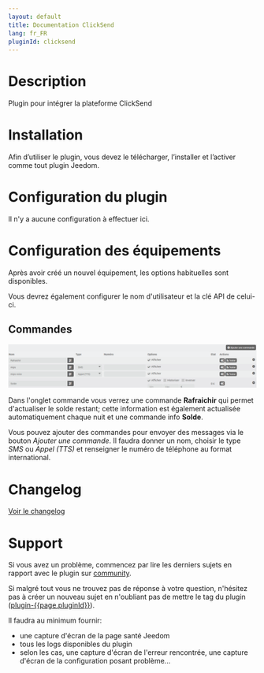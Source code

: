 ```yaml
---
layout: default
title: Documentation ClickSend
lang: fr_FR
pluginId: clicksend
---
```


# Description

Plugin pour intégrer la plateforme ClickSend

# Installation

Afin d’utiliser le plugin, vous devez le télécharger, l’installer et l’activer comme tout plugin Jeedom.

# Configuration du plugin

Il n'y a aucune configuration à effectuer ici.

# Configuration des équipements

Après avoir créé un nouvel équipement, les options habituelles sont disponibles.

Vous devrez également configurer le nom d'utilisateur et la clé API de celui-ci.

## Commandes

![commands](./../images/commands.png)

Dans l'onglet commande vous verrez une commande **Rafraichir** qui permet d'actualiser le solde restant; cette information est également actualisée automatiquement chaque nuit et une commande info **Solde**.

Vous pouvez ajouter des commandes pour envoyer des messages via le bouton *Ajouter une commande*. Il faudra donner un nom, choisir le type *SMS* ou *Appel (TTS)* et renseigner le numéro de téléphone au format international.

# Changelog

[Voir le changelog](./changelog)

# Support

Si vous avez un problème, commencez par lire les derniers sujets en rapport avec le plugin sur [community]({{site.forum}}/tag/plugin-{{page.pluginId}}).

Si malgré tout vous ne trouvez pas de réponse à votre question, n'hésitez pas à créer un nouveau sujet en n'oubliant pas de mettre le tag du plugin ([plugin-{{page.pluginId}}]({{site.forum}}/tag/plugin-{{page.pluginId}})).

Il faudra au minimum fournir:

- une capture d'écran de la page santé Jeedom
- tous les logs disponibles du plugin
- selon les cas, une capture d'écran de l'erreur rencontrée, une capture d'écran de la configuration posant problème...
